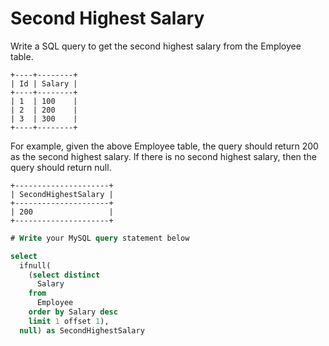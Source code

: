 # Second Highest Salary

Write a SQL query to get the second highest salary from the Employee table.

    +----+--------+
    | Id | Salary |
    +----+--------+
    | 1  | 100    |
    | 2  | 200    |
    | 3  | 300    |
    +----+--------+

For example, given the above Employee table, the query should return 200 as the second highest salary. If there is no second highest salary, then the query should return null.

    +---------------------+
    | SecondHighestSalary |
    +---------------------+
    | 200                 |
    +---------------------+

```sql
# Write your MySQL query statement below

select 
  ifnull(
    (select distinct
      Salary  
    from
      Employee
    order by Salary desc
    limit 1 offset 1),
  null) as SecondHighestSalary

```